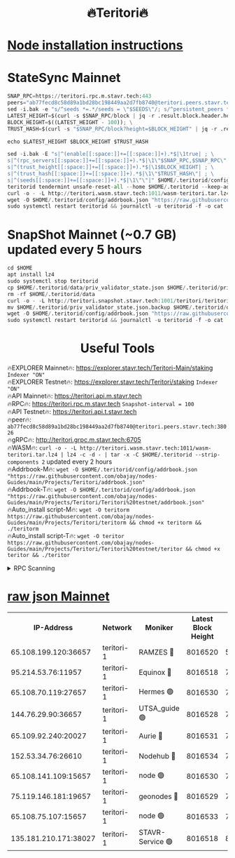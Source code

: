 <h1 align="center"> 🔥Teritori🔥</h1>


[Node installation instructions](https://github.com/obajay/nodes-Guides/tree/main/Projects/Teritori)
=

# StateSync Mainnet
```python
SNAP_RPC=https://teritori.rpc.m.stavr.tech:443
peers="ab77fecd8c58d89a1bd28bc198449aa2d7fb8740@teritori.peers.stavr.tech:38026"
sed -i.bak -e "s/^seeds *=.*/seeds = \"$SEEDS\"/; s/^persistent_peers *=.*/persistent_peers = \"$PEERS\"/" $HOME/.teritorid/config/config.toml
LATEST_HEIGHT=$(curl -s $SNAP_RPC/block | jq -r .result.block.header.height); \
BLOCK_HEIGHT=$((LATEST_HEIGHT - 100)); \
TRUST_HASH=$(curl -s "$SNAP_RPC/block?height=$BLOCK_HEIGHT" | jq -r .result.block_id.hash)

echo $LATEST_HEIGHT $BLOCK_HEIGHT $TRUST_HASH

sed -i.bak -E "s|^(enable[[:space:]]+=[[:space:]]+).*$|\1true| ; \
s|^(rpc_servers[[:space:]]+=[[:space:]]+).*$|\1\"$SNAP_RPC,$SNAP_RPC\"| ; \
s|^(trust_height[[:space:]]+=[[:space:]]+).*$|\1$BLOCK_HEIGHT| ; \
s|^(trust_hash[[:space:]]+=[[:space:]]+).*$|\1\"$TRUST_HASH\"| ; \
s|^(seeds[[:space:]]+=[[:space:]]+).*$|\1\"\"|" $HOME/.teritorid/config/config.toml
teritorid tendermint unsafe-reset-all --home $HOME/.teritorid --keep-addr-book
curl -o - -L http://teritori.wasm.stavr.tech:1011/wasm-teritori.tar.lz4 | lz4 -c -d - | tar -x -C $HOME/.teritorid --strip-components 2
wget -O $HOME/.teritorid/config/addrbook.json "https://raw.githubusercontent.com/obajay/nodes-Guides/main/Projects/Teritori/addrbook.json"
sudo systemctl restart teritorid && journalctl -u teritorid -f -o cat
```

# SnapShot Mainnet (~0.7 GB) updated every 5 hours
```python
cd $HOME
apt install lz4
sudo systemctl stop teritorid
cp $HOME/.teritorid/data/priv_validator_state.json $HOME/.teritorid/priv_validator_state.json.backup
rm -rf $HOME/.teritorid/data
curl -o - -L http://teritori.snapshot.stavr.tech:1001/teritori/teritori-snap.tar.lz4 | lz4 -c -d - | tar -x -C $HOME/.teritorid --strip-components 2
mv $HOME/.teritorid/priv_validator_state.json.backup $HOME/.teritorid/data/priv_validator_state.json
wget -O $HOME/.teritorid/config/addrbook.json "https://raw.githubusercontent.com/obajay/nodes-Guides/main/Projects/Teritori/addrbook.json"
sudo systemctl restart teritorid && journalctl -u teritorid -f -o cat
```
 <h1 align="center"> Useful Tools</h1>

🔥EXPLORER Mainnet🔥:      https://explorer.stavr.tech/Teritori-Main/staking      `Indexer "ON"` \
🔥EXPLORER Testnet🔥:        https://explorer.stavr.tech/Teritori/staking            `Indexer "ON"` \
🔥API Mainnet🔥:                   https://teritori.api.m.stavr.tech \
🔥RPC🔥:                                   https://teritori.rpc.m.stavr.tech                         `Snapshot-interval = 100` \
🔥API Testnet🔥:                     https://teritori.api.t.stavr.tech \
🔥peer🔥:                     `ab77fecd8c58d89a1bd28bc198449aa2d7fb8740@teritori.peers.stavr.tech:38026` \
🔥gRPC🔥:                                http://teritori.grpc.m.stavr.tech:6705 \
🔥WASM🔥: ```curl -o - -L http://teritori.wasm.stavr.tech:1011/wasm-teritori.tar.lz4 | lz4 -c -d - | tar -x -C $HOME/.teritorid --strip-components 2``` updated every 2 hours \
🔥Addrbook-M🔥:    ```wget -O $HOME/.teritorid/config/addrbook.json "https://raw.githubusercontent.com/obajay/nodes-Guides/main/Projects/Teritori/addrbook.json"``` \
🔥Addrbook-T🔥:    ```wget -O $HOME/.teritorid/config/addrbook.json "https://raw.githubusercontent.com/obajay/nodes-Guides/main/Projects/Teritori/Teritori%20testnet/addrbook.json"``` \
🔥Auto_install script-M🔥: ```wget -O teritorm https://raw.githubusercontent.com/obajay/nodes-Guides/main/Projects/Teritori/teritorm && chmod +x teritorm && ./teritorm``` \
🔥Auto_install script-T🔥: ```wget -O teritor https://raw.githubusercontent.com/obajay/nodes-Guides/main/Projects/Teritori/Teritori%20testnet/teritor && chmod +x teritor && ./teritor```

<details>
<summary>RPC Scanning</summary>

<h2 align="center"> We scan nodes in real time every 4 hours. And we provide the final result of RPC endpoints.
We cannot influence the operation of these nodes in any way. </h2>


```python
If Voting Power is higher than 0 --> then the Node is a validator of the network and may be subject to attack and be a potential threat to the chain.
```
```python
We marked such validators with a red symbol
```

</details>

[raw json Mainnet](https://rpc-check.teritorim.stavr.tech/teritorim/rpc-teritorim-result.json)
=



<table><tr><th>IP-Address</th><th>Network</th><th>Moniker</th><th>Latest Block Height</th><th>Earliest Block Height</th><th>Catching Up</th><th>Tx Index</th><th>Voting Power</th><th>Scan Time</th></tr><tr><td>65.108.199.120:36657</td><td>teritori-1</td><td>RAMZES 🔴</td><td>8016520</td><td>5996001</td><td>False</td><td>on</td><td>787918</td><td>2024-03-24T22:42:45.543724117UTC</td></tr><tr><td>95.214.53.76:11957</td><td>teritori-1</td><td>Equinox 🔴</td><td>8016518</td><td>7203180</td><td>False</td><td>on</td><td>1543976</td><td>2024-03-24T22:42:32.762074080UTC</td></tr><tr><td>65.108.70.119:27657</td><td>teritori-1</td><td>Hermes 🟢</td><td>8016530</td><td>7203180</td><td>False</td><td>on</td><td>0</td><td>2024-03-24T22:43:44.062851131UTC</td></tr><tr><td>144.76.29.90:36657</td><td>teritori-1</td><td>UTSA_guide 🟢</td><td>8016528</td><td>7208001</td><td>False</td><td>on</td><td>0</td><td>2024-03-24T22:43:30.825580908UTC</td></tr><tr><td>65.109.92.240:20027</td><td>teritori-1</td><td>Aurie 🔴</td><td>8016531</td><td>7568001</td><td>False</td><td>on</td><td>119310</td><td>2024-03-24T22:43:50.519135933UTC</td></tr><tr><td>152.53.34.76:26610</td><td>teritori-1</td><td>Nodehub 🔴</td><td>8016534</td><td>7580883</td><td>False</td><td>on</td><td>65696</td><td>2024-03-24T22:44:07.338388659UTC</td></tr><tr><td>65.108.141.109:15657</td><td>teritori-1</td><td>node 🟢</td><td>8016530</td><td>7714496</td><td>False</td><td>on</td><td>0</td><td>2024-03-24T22:43:41.755592772UTC</td></tr><tr><td>75.119.146.181:19657</td><td>teritori-1</td><td>geonodes 🔴</td><td>8016529</td><td>7747478</td><td>False</td><td>on</td><td>37720</td><td>2024-03-24T22:43:37.370987709UTC</td></tr><tr><td>65.108.75.107:15657</td><td>teritori-1</td><td>node 🟢</td><td>8016533</td><td>7995732</td><td>False</td><td>on</td><td>0</td><td>2024-03-24T22:43:58.952402302UTC</td></tr><tr><td>135.181.210.171:38027</td><td>teritori-1</td><td>STAVR-Service 🟢</td><td>8016518</td><td>8014001</td><td>False</td><td>on</td><td>0</td><td>2024-03-24T22:42:32.429609345UTC</td></tr></table>
